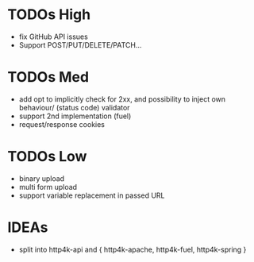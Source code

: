 
# TODOs High

* fix GitHub API issues
* Support POST/PUT/DELETE/PATCH...

# TODOs Med

* add opt to implicitly check for 2xx, and possibility to inject own behaviour/ (status code) validator
* support 2nd implementation (fuel)
* request/response cookies

# TODOs Low

* binary upload
* multi form upload
* support variable replacement in passed URL

# IDEAs

* split into http4k-api and { http4k-apache, http4k-fuel, http4k-spring }
